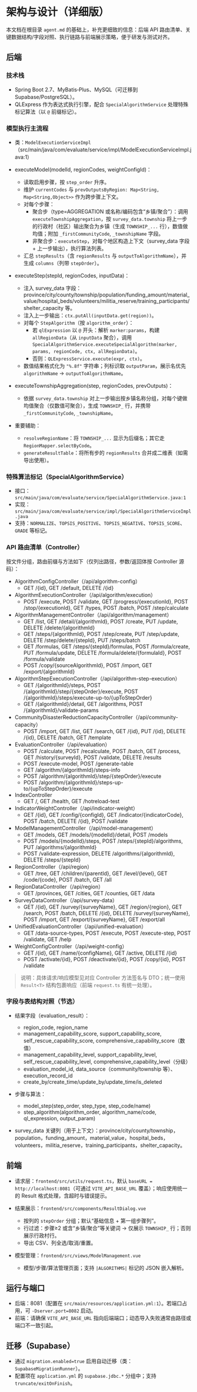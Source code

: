 # 架构与设计（详细版）

本文档在根目录 `agent.md` 的基础上，补充更细致的信息：后端 API 路由清单、关键数据结构/字段对照、执行链路与前端展示策略，便于研发与测试对齐。

## 后端

### 技术栈
- Spring Boot 2.7、MyBatis‑Plus、MySQL（可迁移到 Supabase/PostgreSQL）。
- QLExpress 作为表达式执行引擎，配合 `SpecialAlgorithmService` 处理特殊标记算法（以 `@` 前缀标记）。

### 模型执行主流程
- 类：`ModelExecutionServiceImpl`（src/main/java/com/evaluate/service/impl/ModelExecutionServiceImpl.java:1）
- executeModel(modelId, regionCodes, weightConfigId)：
  - 读取启用步骤，按 `step_order` 升序。
  - 维护 `currentCodes` 与 `prevOutputsByRegion: Map<String, Map<String,Object>>` 作为跨步骤上下文。
  - 对每个步骤：
    - 聚合步（type=AGGREGATION 或名称/编码包含“乡镇/聚合”）：调用 `executeTownshipAggregation`，按 `survey_data.township` 将上一步的行政村（社区）输出聚合为乡镇（生成 `TOWNSHIP_...` 行），数值做均值；附加 `_firstCommunityCode`, `_townshipName` 字段。
    - 非聚合步：`executeStep`，对每个地区构造上下文（survey_data 字段 + 上一步输出），执行算法列表。
  - 汇总 `stepResults`（含 `regionResults` 与 `outputToAlgorithmName`），并生成 `columns`（列带 `stepOrder`）。

- executeStep(stepId, regionCodes, inputData)：
  - 注入 survey_data 字段：province/city/county/township/population/funding_amount/material_value/hospital_beds/volunteers/militia_reserve/training_participants/shelter_capacity 等。
  - 注入上一步输出：`ctx.putAll(inputData.get(region))`。
  - 对每个 `StepAlgorithm`（按 `algorithm_order`）：
    - 若 `qlExpression` 以 `@` 开头：解析 `marker:params`，构建 `allRegionData`（从 `inputData` 聚合），调用 `SpecialAlgorithmService.executeSpecialAlgorithm(marker, params, regionCode, ctx, allRegionData)`。
    - 否则：`QLExpressService.execute(expr, ctx)`。
  - 数值结果格式化为 `"%.8f"` 字符串；列标识取 `outputParam`，展示名优先 `algorithmName` → `outputToAlgorithmName`。

- executeTownshipAggregation(step, regionCodes, prevOutputs)：
  - 依据 `survey_data.township` 对上一步输出按乡镇名称分组，对每个键做均值聚合（仅数值可聚合），生成 `TOWNSHIP_` 行，并携带 `_firstCommunityCode`, `_townshipName`。

- 重要辅助：
  - `resolveRegionName`：将 `TOWNSHIP_...` 显示为后缀名；其它走 `RegionMapper.selectByCode`。
  - `generateResultTable`：将所有步的 `regionResults` 合并成二维表（如需导出使用）。

### 特殊算法标记（SpecialAlgorithmService）
- 接口：`src/main/java/com/evaluate/service/SpecialAlgorithmService.java:1`
- 实现：`src/main/java/com/evaluate/service/impl/SpecialAlgorithmServiceImpl.java`
- 支持：`NORMALIZE`、`TOPSIS_POSITIVE`、`TOPSIS_NEGATIVE`、`TOPSIS_SCORE`、`GRADE` 等标记。

### API 路由清单（Controller）
按文件分组，路由前缀与方法如下（仅列出路径，参数/返回体按 Controller 源码）：

- AlgorithmConfigController（/api/algorithm-config）
  - GET /{id}, GET /default, DELETE /{id}
- AlgorithmExecutionController（/api/algorithm/execution）
  - POST /execute, POST /validate, GET /progress/{executionId}, POST /stop/{executionId}, GET /types, POST /batch, POST /step/calculate
- AlgorithmManagementController（/api/algorithm/management）
  - GET /list, GET /detail/{algorithmId}, POST /create, PUT /update, DELETE /delete/{algorithmId}
  - GET /steps/{algorithmId}, POST /step/create, PUT /step/update, DELETE /step/delete/{stepId}, PUT /steps/batch
  - GET /formulas, GET /steps/{stepId}/formulas, POST /formula/create, PUT /formula/update, DELETE /formula/delete/{formulaId}, POST /formula/validate
  - POST /copy/{sourceAlgorithmId}, POST /import, GET /export/{algorithmId}
- AlgorithmStepExecutionController（/api/algorithm-step-execution）
  - GET /{algorithmId}/steps, POST /{algorithmId}/step/{stepOrder}/execute, POST /{algorithmId}/steps/execute-up-to/{upToStepOrder}
  - GET /{algorithmId}/detail, GET /algorithms, POST /{algorithmId}/validate-params
- CommunityDisasterReductionCapacityController（/api/community-capacity）
  - POST /import, GET /list, GET /search, GET /{id}, PUT /{id}, DELETE /{id}, DELETE /batch, GET /template
- EvaluationController（/api/evaluation）
  - POST /calculate, POST /recalculate, POST /batch, GET /process, GET /history/{surveyId}, POST /validate, DELETE /results
  - POST /execute-model, POST /generate-table
  - GET /algorithm/{algorithmId}/steps-info
  - POST /algorithm/{algorithmId}/step/{stepOrder}/execute
  - POST /algorithm/{algorithmId}/steps-up-to/{upToStepOrder}/execute
- IndexController
  - GET /, GET /health, GET /hotreload-test
- IndicatorWeightController（/api/indicator-weight）
  - GET /{id}, GET /config/{configId}, GET /indicator/{indicatorCode}, POST /batch, DELETE /{id}, POST /validate
- ModelManagementController（/api/model-management）
  - GET /models, GET /models/{modelId}/detail, POST /models
  - POST /models/{modelId}/steps, POST /steps/{stepId}/algorithms, PUT /algorithms/{algorithmId}
  - POST /validate-expression, DELETE /algorithms/{algorithmId}, DELETE /steps/{stepId}
- RegionController（/api/region）
  - GET /tree, GET /children/{parentId}, GET /level/{level}, GET /code/{code}, POST /batch, GET /all
- RegionDataController（/api/region）
  - GET /provinces, GET /cities, GET /counties, GET /data
- SurveyDataController（/api/survey-data）
  - GET /{id}, GET /survey/{surveyName}, GET /region/{region}, GET /search, POST /batch, DELETE /{id}, DELETE /survey/{surveyName}, POST /import, GET /export/{surveyName}, GET /export/all
- UnifiedEvaluationController（/api/unified-evaluation）
  - GET /data-source-types, POST /execute, POST /execute-step, POST /validate, GET /help
- WeightConfigController（/api/weight-config）
  - GET /{id}, GET /name/{configName}, GET /active, DELETE /{id}
  - POST /activate/{id}, POST /deactivate/{id}, POST /copy/{id}, POST /validate

> 说明：具体请求/响应模型见对应 Controller 方法签名与 DTO；统一使用 `Result<T>` 结构包裹响应（前端 `request.ts` 有统一处理）。

### 字段与表结构对照（节选）

- 结果字段（evaluation_result）：
  - region_code, region_name
  - management_capability_score, support_capability_score, self_rescue_capability_score, comprehensive_capability_score（数值）
  - management_capability_level, support_capability_level, self_rescue_capability_level, comprehensive_capability_level（分级）
  - evaluation_model_id, data_source（community/township 等）、execution_record_id
  - create_by/create_time/update_by/update_time/is_deleted

- 步骤与算法：
  - model_step(step_order, step_type, step_code/name)
  - step_algorithm(algorithm_order, algorithm_name/code, ql_expression, output_param)

- survey_data 关键列（用于上下文）：province/city/county/township，population，funding_amount，material_value，hospital_beds，volunteers，militia_reserve，training_participants，shelter_capacity。

## 前端

- 请求层：`frontend/src/utils/request.ts`，默认 `baseURL = http://localhost:8081`（可通过 `VITE_API_BASE_URL` 覆盖）；响应使用统一的 Result 格式处理，含超时与错误提示。

- 结果展示：`frontend/src/components/ResultDialog.vue`
  - 按列的 `stepOrder` 分组；默认“基础信息 + 第一组步骤列”。
  - 行过滤：步骤≥2 或含“乡镇/聚合”等关键词 → 仅展示 `TOWNSHIP_` 行；否则展示行政村行。
  - 导出 CSV、列全选/取消/重置。

- 模型管理：`frontend/src/views/ModelManagement.vue`
  - 模型/步骤/算法管理页面；支持 `|ALGORITHMS|` 标记的 JSON 嵌入解析。

## 运行与端口

- 后端：8081（配置在 `src/main/resources/application.yml:1`）。若端口占用，可 `-Dserver.port=8082` 启动。
- 前端：请确保 `VITE_API_BASE_URL` 指向后端端口；动态导入失败通常由路径或端口不一致引起。

## 迁移（Supabase）

- 通过 `migration.enabled=true` 启用自动迁移（类：`SupabaseMigrationRunner`）。
- 配置项在 `application.yml` 的 `supabase.jdbc.*` 分组中；支持 `truncate/exitOnFinish`。

